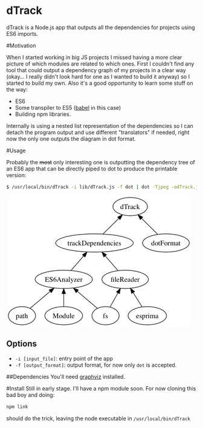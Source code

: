 dTrack
=====

dTrack is a Node.js app that outputs all the dependencies for projects using ES6 imports.


#Motivation

When I started working in big JS projects I missed having a more clear picture of which modules are related to which ones.
First I couldn't find any tool that could output a dependency graph of my projects in a clear way (okay... I really didn't look 
hard for one as I wanted to build it anyway) so I started to build my own. Also it's a good opportunity to learn some stuff on the way:

- ES6
- Some transpiler to ES5 ([babel](https://babeljs.io/) in this case)
- Building npm libraries.

Internally is using a nested list representation of the dependencies so I can detach the program output and use different "translators" if needed,
right now the only one outputs the diagram in dot format.

#Usage

Probably the ~~most~~ only interesting one is outputting the dependency tree of an ES6 app that can be directly piped to
dot to produce the printable version:

```bash
$ /usr/local/bin/dTrack -i lib/dTrack.js -f dot | dot -Tjpeg -odTrack.jpg
```

![pdf output](https://raw.githubusercontent.com/jltalens/dTrack/es6-outside-in/samples/dTrack.jpg)

## Options
- `-i [input_file]`: entry point of the app
- `-f [output_format]`: output format, for now only `dot` is accepted.

##Dependencies
You'll need [graphviz](http://graphviz.org/download..php) installed.

#Install
Still in early stage. I'll have a npm module soon. For now cloning this bad boy and doing:

```bash
npm link
```

should do the trick, leaving the node executable in `/usr/local/bin/dTrack`

